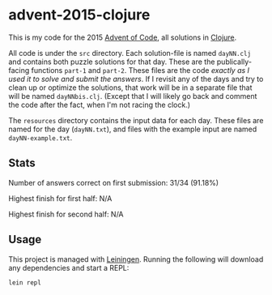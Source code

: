 # advent-2015-clojure

This is my code for the 2015 [Advent of Code](https://adventofcode.com/2015), all solutions in [Clojure](https://clojure.org/).

All code is under the `src` directory. Each solution-file is named `dayNN.clj` and contains both puzzle solutions for that day. These are the publically-facing functions `part-1` and `part-2`. These files are the code *exactly as I used it to solve and submit the answers*. If I revisit any of the days and try to clean up or optimize the solutions, that work will be in a separate file that will be named `dayNNbis.clj`. (Except that I will likely go back and comment the code after the fact, when I'm not racing the clock.)

The `resources` directory contains the input data for each day. These files are named for the day (`dayNN.txt`), and files with the example input are named `dayNN-example.txt`.

## Stats

Number of answers correct on first submission: 31/34 (91.18%)

Highest finish for first half: N/A

Highest finish for second half: N/A

## Usage

This project is managed with [Leiningen](https://leiningen.org/). Running the following will download any dependencies and start a REPL:

```
lein repl
```
